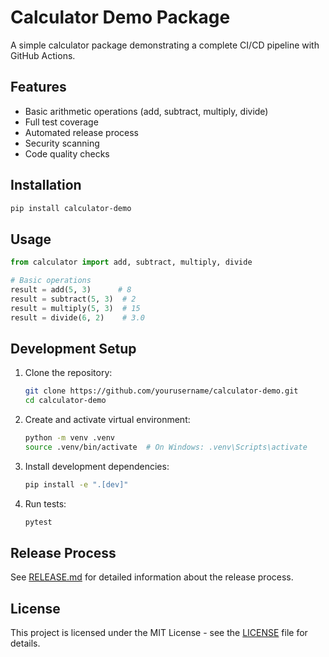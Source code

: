 # Calculator Demo Package

A simple calculator package demonstrating a complete CI/CD pipeline with GitHub Actions.

## Features

- Basic arithmetic operations (add, subtract, multiply, divide)
- Full test coverage
- Automated release process
- Security scanning
- Code quality checks

## Installation

```bash
pip install calculator-demo
```

## Usage

```python
from calculator import add, subtract, multiply, divide

# Basic operations
result = add(5, 3)      # 8
result = subtract(5, 3)  # 2
result = multiply(5, 3)  # 15
result = divide(6, 2)    # 3.0
```

## Development Setup

1. Clone the repository:
   ```bash
   git clone https://github.com/yourusername/calculator-demo.git
   cd calculator-demo
   ```

2. Create and activate virtual environment:
   ```bash
   python -m venv .venv
   source .venv/bin/activate  # On Windows: .venv\Scripts\activate
   ```

3. Install development dependencies:
   ```bash
   pip install -e ".[dev]"
   ```

4. Run tests:
   ```bash
   pytest
   ```

## Release Process

See [RELEASE.md](RELEASE.md) for detailed information about the release process.

## License

This project is licensed under the MIT License - see the [LICENSE](LICENSE) file for details.